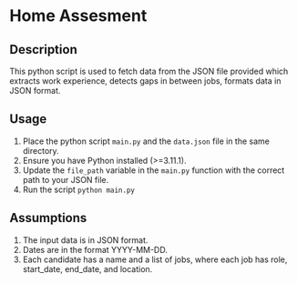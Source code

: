 # Home Assesment

## Description

This python script is used to fetch data from the JSON file provided which extracts work experience, detects gaps in between jobs, formats data in JSON format.

## Usage
1. Place the python script `main.py` and the `data.json` file in the same directory.
2. Ensure you have Python installed (>=3.11.1).
3. Update the `file_path` variable in the `main.py` function with the correct path to your JSON file.
4. Run the script `python main.py`


## Assumptions
1. The input data is in JSON format.
2. Dates are in the format YYYY-MM-DD.
3. Each candidate has a name and a list of jobs, where each job has role, start_date, end_date, and location.


